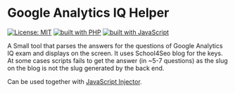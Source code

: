 # Google Analytics IQ Helper

[![License: MIT](https://img.shields.io/badge/License-MIT-green.svg)](https://opensource.org/licenses/MIT) [![built with PHP](https://img.shields.io/badge/built%20with-PHP-8892be.svg)](https://www.php.net/)
[![built with JavaScript](https://img.shields.io/badge/built%20with-JavaScript-f7df1e.svg)](https://www.javascript.com/)


A Small tool that parses the answers for the questions of Google Analytics IQ exam and displays on the screen. It uses School4Seo blog for the keys. At some cases scripts fails to get the answer (in ~5-7 questions) as the slug on the blog is not the slug generated by the back end.

Can be used together with [JavaScript Injector](https://chrome.google.com/webstore/detail/javascript-injector/djnjegpffahmfpjdlkciiecmeaebghlk?hl=en).
